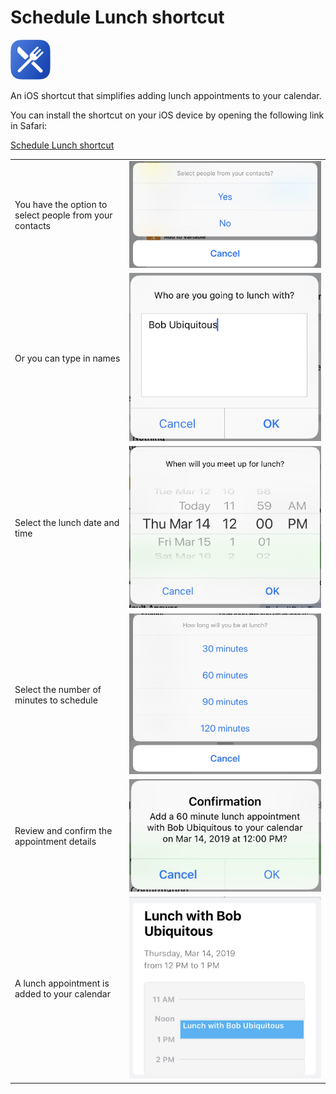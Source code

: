  # Schedule Lunch shortcut

![Schedule Lunch shortcut icon](https://raw.githubusercontent.com/jmaxwilson/iOs-shortcuts/master/schedule-lunch/icons/icon-64x64.png)

An iOS shortcut that simplifies adding lunch appointments to your calendar.

You can install the shortcut on your iOS device by opening the following link in Safari:

[Schedule Lunch shortcut](https://raw.githubusercontent.com/jmaxwilson/iOS-shortcuts/master/schedule-lunch/schedule-lunch.shortcut)

| | |
|--|--|
|  You have the option to select people from your contacts | ![Screenshot of shortcut contacts option on iOS](https://raw.githubusercontent.com/jmaxwilson/iOs-shortcuts/master/schedule-lunch/screenshots/screenshot-1-contacts.jpg) |
|  Or you can type in names | ![Screenshot of shortcut contacts option on iOS](https://raw.githubusercontent.com/jmaxwilson/iOs-shortcuts/master/schedule-lunch/screenshots/screenshot-2-textbox-names.jpg) |
|  Select the lunch date and time | ![Screenshot of shortcut contacts option on iOS](https://raw.githubusercontent.com/jmaxwilson/iOs-shortcuts/master/schedule-lunch/screenshots/screenshot-3-date-time.jpg) |
|  Select the number of minutes to schedule | ![Screenshot of shortcut contacts option on iOS](https://raw.githubusercontent.com/jmaxwilson/iOs-shortcuts/master/schedule-lunch/screenshots/screenshot-4-duration.jpg) |
|  Review and confirm the appointment details | ![Screenshot of shortcut contacts option on iOS](https://raw.githubusercontent.com/jmaxwilson/iOs-shortcuts/master/schedule-lunch/screenshots/screenshot-5-confirmation.jpg) |
|  A lunch appointment is added to your calendar | ![Screenshot of shortcut contacts option on iOS](https://raw.githubusercontent.com/jmaxwilson/iOs-shortcuts/master/schedule-lunch/screenshots/screenshot-6-appointment.jpg) |

